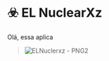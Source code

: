 # :biohazard:	 EL NuclearXz
Olá, essa aplica
> ![ELNuclerxz - PNG2](https://user-images.githubusercontent.com/71229138/148237880-0f33fd6c-c687-422b-b14a-d0e82322a202.png)
